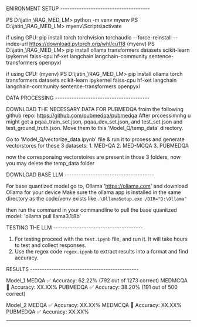 ENIRONMENT SETUP --------------------------------------

PS D:\jatin_\RAG_MED_LM> python -m venv myenv
PS D:\jatin_\RAG_MED_LM> myenv\Scripts\activate

if using GPU:
    pip install torch torchvision torchaudio --force-reinstall --index-url https://download.pytorch.org/whl/cu118
    (myenv) PS D:\jatin_\RAG_MED_LM> pip install ollama transformers datasets scikit-learn ipykernel faiss-cpu hf-xet langchain langchain-community sentence-transformers openpyxl

if using CPU:
    (myenv) PS D:\jatin_\RAG_MED_LM> pip install ollama torch transformers datasets scikit-learn ipykernel faiss-cpu hf-xet langchain langchain-community sentence-transformers openpyxl

DATA PROCESSING ----------------------------------------

DOWNLOAD THE NECESSARY DATA FOR PUBMEDQA froim the following github repo: https://github.com/pubmedqa/pubmedqa 
After prcoessimnhg u might get a pqaa_train_set.json, pqaa_dev_set.json, and test_set.json and test_ground_truth.json.
Move them to this 'Model_Q/temp_data' directory.

Go to 'Model_Q/vectorize_data.ipynb' file 
& run it to prcoess and generate vectorstores for these 3 datasets:
    1. MED-QA
    2. MED-MCQA
    3. PUBMEDQA

now the corresponsing vectorstoires are present in those 3 folders, now you may delete the temp_data folder

DOWNLOAD BASE LLM --------------------------------------

For base quantized model go to, Ollama 'https://ollama.com' and download Ollama for your device
Make sure the ollama app is installed in the same directory as the code/venv exists like `.\OllamaSetup.exe /DIR="D:\Ollama"`



then run the command in your commandline to pull the base quanitzed model: 'ollama pull llama3.1:8b'


TESTING THE LLM --------------------------------------

1. For testing proceed with the `test.ipynb` file, and run it. It will take hours to test and collect responses.
2. Use the regex code `regex.ipynb` to extract results into a format and find accuracy.


RESULTS ----------------------------------------------

Model_1
    MEDQA       ✅ Accuracy: 62.22% (792 out of 1273 correct)
    MEDMCQA     🔄 Accuracy: XX.XX% 
    PUBMEDQA    ✅ Accuracy: 38.20% (191 out of 500 correct)

Model_2
    MEDQA       ✅ Accuracy: XX.XX%
    MEDMCQA     🔄 Accuracy: XX.XX% 
    PUBMEDQA    ✅ Accuracy: XX.XX%

---
